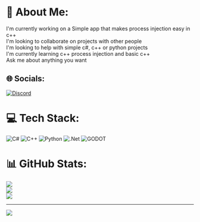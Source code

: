 # 💫 About Me:
I'm currently working on a Simple app that makes process injection easy in c++<br>I'm looking to collaborate on projects with other people<br>I'm looking to help with simple c#, c++ or python projects<br>I'm currently learning c++ process injection and basic c++<br>Ask me about anything you want<br>


## 🌐 Socials:
[![Discord](https://img.shields.io/badge/Discord-%237289DA.svg?logo=discord&logoColor=white)](https://discord.gg/MARI0x83#5842) 

# 💻 Tech Stack:
![C#](https://img.shields.io/badge/c%23-%23239120.svg?style=for-the-badge&logo=c-sharp&logoColor=white) ![C++](https://img.shields.io/badge/c++-%2300599C.svg?style=for-the-badge&logo=c%2B%2B&logoColor=white) ![Python](https://img.shields.io/badge/python-3670A0?style=for-the-badge&logo=python&logoColor=ffdd54) ![.Net](https://img.shields.io/badge/.NET-5C2D91?style=for-the-badge&logo=.net&logoColor=white) ![GODOT](https://img.shields.io/badge/godot-3582bb.svg?style=for-the-badge&logo=godot-engine&logoColor=white)
# 📊 GitHub Stats:
![](https://github-readme-stats.vercel.app/api?username=MARIUCHINAS&theme=dark&hide_border=false&include_all_commits=true&count_private=true)<br/>
![](https://github-readme-streak-stats.herokuapp.com/?user=MARIUCHINAS&theme=dark&hide_border=false)<br/>
![](https://github-readme-stats.vercel.app/api/top-langs/?username=MARIUCHINAS&theme=dark&hide_border=false&include_all_commits=true&count_private=true&layout=compact)

---
[![](https://visitcount.itsvg.in/api?id=MARIUCHINAS&icon=0&color=0)](https://visitcount.itsvg.in)

<!-- Proudly created with GPRM ( https://gprm.itsvg.in ) -->

